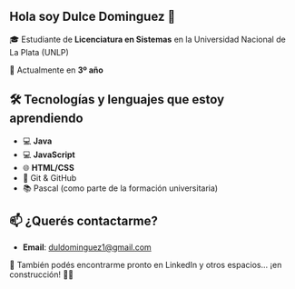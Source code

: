 ## Hola soy Dulce Dominguez 👋

🎓 Estudiante de **Licenciatura en Sistemas** en la Universidad Nacional de La Plata (UNLP)

📍 Actualmente en **3º año**

## 🛠️ Tecnologías y lenguajes que estoy aprendiendo
- 💻 **Java**
- 💻 **JavaScript**
- 🌐 **HTML/CSS**
- 🔁 Git & GitHub
- 📚 Pascal (como parte de la formación universitaria)

## 📫 ¿Querés contactarme?
- **Email**: duldominguez1@gmail.com

📎 También podés encontrarme pronto en LinkedIn y otros espacios... ¡en construcción! 🚧😉
<!--
**Dulceguez/Dulceguez** is a ✨ _special_ ✨ repository because its `README.md` (this file) appears on your GitHub profile.

Here are some ideas to get you started:

- 🔭 I’m currently working on ...
- 🌱 I’m currently learning ...
- 👯 I’m looking to collaborate on ...
- 🤔 I’m looking for help with ...
- 💬 Ask me about ...
- 📫 How to reach me: ...
- 😄 Pronouns: ...
- ⚡ Fun fact: ...
-->
